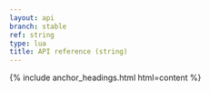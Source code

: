 ```yaml
---
layout: api
branch: stable
ref: string
type: lua
title: API reference (string)
---
```

{% include anchor_headings.html html=content %}